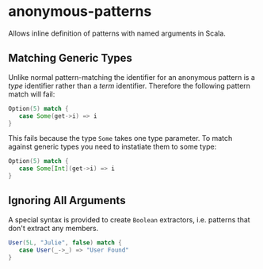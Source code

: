 # anonymous-patterns
Allows inline definition of patterns with named arguments in Scala.

## Matching Generic Types

Unlike normal pattern-matching the identifier for an anonymous pattern is a *type* identifier rather than a *term* identifier. Therefore the following pattern match will fail:

```scala
Option(5) match {
   case Some(get->i) => i
}
```

This fails because the type `Some` takes one type parameter. To match against generic types you need to instatiate them to some type:

```scala
Option(5) match {
   case Some[Int](get->i) => i
}
```

## Ignoring All Arguments

A special syntax is provided to create `Boolean` extractors, i.e. patterns that don't extract any members.

```scala
User(5L, "Julie", false) match {
   case User(_->_) => "User Found"
}
```
